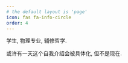 ```yaml
---
# the default layout is 'page'
icon: fas fa-info-circle
order: 4
---
```


学生, 物理专业, 辅修哲学.

或许有一天这个自我介绍会被具体化, 但不是现在.
